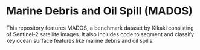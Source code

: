 # Marine Debris and Oil Spill (MADOS)
This repository features MADOS, a benchmark dataset by Kikaki consisting of Sentinel-2 satellite images. It also includes code to segment and classify key ocean surface features like marine debris and oil spills.
